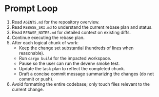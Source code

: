 # Prompt Loop

1. Read `AGENTS.md` for the repository overview.
2. Read `REBASE_SRI.md` to understand the current rebase plan and status.
3. Read `REBASE_NOTES.md` for detailed context on existing diffs.
4. Continue executing the rebase plan.
5. After each logical chunk of work:
   - Keep the change set substantial (hundreds of lines when reasonable).
   - Run `cargo build` for the impacted workspace.
   - Pause so the user can run the devenv smoke test.
   - Update the task plan to reflect the completed chunk.
   - Draft a concise commit message summarizing the changes (do not commit or push).
6. Avoid formatting the entire codebase; only touch files relevant to the current change.

